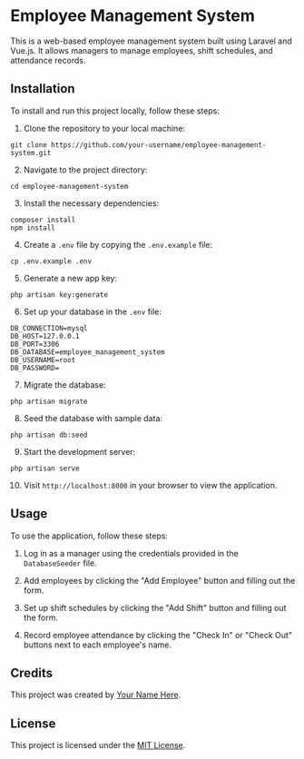 # Employee Management System

This is a web-based employee management system built using Laravel and Vue.js. It allows managers to manage employees, shift schedules, and attendance records.

## Installation

To install and run this project locally, follow these steps:

1. Clone the repository to your local machine:

```
git clone https://github.com/your-username/employee-management-system.git
```

2. Navigate to the project directory:

```
cd employee-management-system
```

3. Install the necessary dependencies:

```
composer install
npm install
```

4. Create a `.env` file by copying the `.env.example` file:

```
cp .env.example .env
```

5. Generate a new app key:

```
php artisan key:generate
```

6. Set up your database in the `.env` file:

```
DB_CONNECTION=mysql
DB_HOST=127.0.0.1
DB_PORT=3306
DB_DATABASE=employee_management_system
DB_USERNAME=root
DB_PASSWORD=
```

7. Migrate the database:

```
php artisan migrate
```

8. Seed the database with sample data:

```
php artisan db:seed
```

9. Start the development server:

```
php artisan serve
```

10. Visit `http://localhost:8000` in your browser to view the application.

## Usage

To use the application, follow these steps:

1. Log in as a manager using the credentials provided in the `DatabaseSeeder` file.

2. Add employees by clicking the "Add Employee" button and filling out the form.

3. Set up shift schedules by clicking the "Add Shift" button and filling out the form.

4. Record employee attendance by clicking the "Check In" or "Check Out" buttons next to each employee's name.

## Credits

This project was created by [Your Name Here](https://github.com/your-username).

## License

This project is licensed under the [MIT License](https://opensource.org/licenses/MIT).